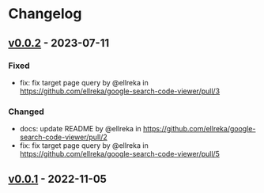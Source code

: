 # Changelog

## [v0.0.2](https://github.com/ellreka/google-search-code-viewer/compare/v0.0.1...v0.0.2) - 2023-07-11
### Fixed
- fix: fix target page query by @ellreka in https://github.com/ellreka/google-search-code-viewer/pull/3
### Changed
- docs: update README by @ellreka in https://github.com/ellreka/google-search-code-viewer/pull/2
- fix: fix target page query by @ellreka in https://github.com/ellreka/google-search-code-viewer/pull/5

## [v0.0.1](https://github.com/ellreka/google-search-code-viewer/commits/v0.0.1) - 2022-11-05

